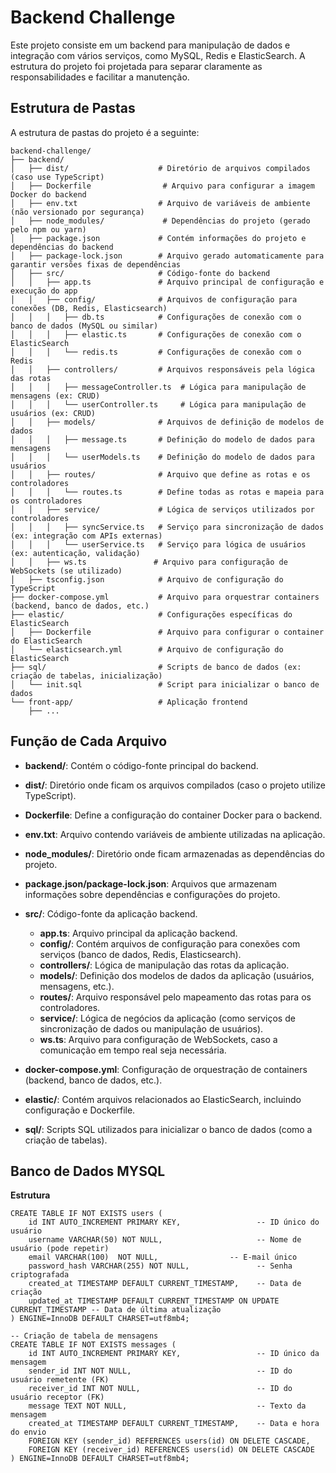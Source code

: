 # Backend Challenge

Este projeto consiste em um backend para manipulação de dados e integração com vários serviços, como MySQL, Redis e ElasticSearch. A estrutura do projeto foi projetada para separar claramente as responsabilidades e facilitar a manutenção.

## Estrutura de Pastas

A estrutura de pastas do projeto é a seguinte:

```plaintext
backend-challenge/
├── backend/
│   ├── dist/                    # Diretório de arquivos compilados (caso use TypeScript)
│   ├── Dockerfile                # Arquivo para configurar a imagem Docker do backend
│   ├── env.txt                  # Arquivo de variáveis de ambiente (não versionado por segurança)
│   ├── node_modules/             # Dependências do projeto (gerado pelo npm ou yarn)
│   ├── package.json             # Contém informações do projeto e dependências do backend
│   ├── package-lock.json        # Arquivo gerado automaticamente para garantir versões fixas de dependências
│   ├── src/                     # Código-fonte do backend
│   │   ├── app.ts               # Arquivo principal de configuração e execução do app
│   │   ├── config/              # Arquivos de configuração para conexões (DB, Redis, Elasticsearch)
│   │   │   ├── db.ts            # Configurações de conexão com o banco de dados (MySQL ou similar)
│   │   │   ├── elastic.ts       # Configurações de conexão com o ElasticSearch
│   │   │   └── redis.ts         # Configurações de conexão com o Redis
│   │   ├── controllers/         # Arquivos responsáveis pela lógica das rotas
│   │   │   ├── messageController.ts  # Lógica para manipulação de mensagens (ex: CRUD)
│   │   │   └── userController.ts     # Lógica para manipulação de usuários (ex: CRUD)
│   │   ├── models/              # Arquivos de definição de modelos de dados
│   │   │   ├── message.ts       # Definição do modelo de dados para mensagens
│   │   │   └── userModels.ts    # Definição do modelo de dados para usuários
│   │   ├── routes/              # Arquivo que define as rotas e os controladores
│   │   │   └── routes.ts        # Define todas as rotas e mapeia para os controladores
│   │   ├── service/             # Lógica de serviços utilizados por controladores
│   │   │   ├── syncService.ts   # Serviço para sincronização de dados (ex: integração com APIs externas)
│   │   │   └── userService.ts   # Serviço para lógica de usuários (ex: autenticação, validação)
│   │   ├── ws.ts               # Arquivo para configuração de WebSockets (se utilizado)
│   ├── tsconfig.json            # Arquivo de configuração do TypeScript
├── docker-compose.yml           # Arquivo para orquestrar containers (backend, banco de dados, etc.)
├── elastic/                     # Configurações específicas do ElasticSearch
│   ├── Dockerfile               # Arquivo para configurar o container do ElasticSearch
│   └── elasticsearch.yml        # Arquivo de configuração do ElasticSearch
├── sql/                         # Scripts de banco de dados (ex: criação de tabelas, inicialização)
│   └── init.sql                 # Script para inicializar o banco de dados
└── front-app/                   # Aplicação frontend
    ├── ...                     

```
        


## Função de Cada Arquivo

- **backend/**: Contém o código-fonte principal do backend.

- **dist/**: Diretório onde ficam os arquivos compilados (caso o projeto utilize TypeScript).

- **Dockerfile**: Define a configuração do container Docker para o backend.

- **env.txt**: Arquivo contendo variáveis de ambiente utilizadas na aplicação.

- **node_modules/**: Diretório onde ficam armazenadas as dependências do projeto.

- **package.json/package-lock.json**: Arquivos que armazenam informações sobre dependências e configurações do projeto.

- **src/**: Código-fonte da aplicação backend.
  - **app.ts**: Arquivo principal da aplicação backend.
  - **config/**: Contém arquivos de configuração para conexões com serviços (banco de dados, Redis, Elasticsearch).
  - **controllers/**: Lógica de manipulação das rotas da aplicação.
  - **models/**: Definição dos modelos de dados da aplicação (usuários, mensagens, etc.).
  - **routes/**: Arquivo responsável pelo mapeamento das rotas para os controladores.
  - **service/**: Lógica de negócios da aplicação (como serviços de sincronização de dados ou manipulação de usuários).
  - **ws.ts**: Arquivo para configuração de WebSockets, caso a comunicação em tempo real seja necessária.

- **docker-compose.yml**: Configuração de orquestração de containers (backend, banco de dados, etc.).

- **elastic/**: Contém arquivos relacionados ao ElasticSearch, incluindo configuração e Dockerfile.

- **sql/**: Scripts SQL utilizados para inicializar o banco de dados (como a criação de tabelas).


## Banco de Dados MYSQL

**Estrutura**

```plaintext
CREATE TABLE IF NOT EXISTS users (
    id INT AUTO_INCREMENT PRIMARY KEY,                 -- ID único do usuário
    username VARCHAR(50) NOT NULL,                     -- Nome de usuário (pode repetir)
    email VARCHAR(100)  NOT NULL,                -- E-mail único
    password_hash VARCHAR(255) NOT NULL,               -- Senha criptografada
    created_at TIMESTAMP DEFAULT CURRENT_TIMESTAMP,    -- Data de criação
    updated_at TIMESTAMP DEFAULT CURRENT_TIMESTAMP ON UPDATE CURRENT_TIMESTAMP -- Data de última atualização
) ENGINE=InnoDB DEFAULT CHARSET=utf8mb4;

-- Criação de tabela de mensagens
CREATE TABLE IF NOT EXISTS messages (
    id INT AUTO_INCREMENT PRIMARY KEY,                 -- ID único da mensagem
    sender_id INT NOT NULL,                            -- ID do usuário remetente (FK)
    receiver_id INT NOT NULL,                          -- ID do usuário receptor (FK)
    message TEXT NOT NULL,                             -- Texto da mensagem
    created_at TIMESTAMP DEFAULT CURRENT_TIMESTAMP,    -- Data e hora do envio
    FOREIGN KEY (sender_id) REFERENCES users(id) ON DELETE CASCADE,
    FOREIGN KEY (receiver_id) REFERENCES users(id) ON DELETE CASCADE
) ENGINE=InnoDB DEFAULT CHARSET=utf8mb4;
```